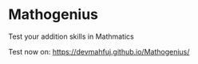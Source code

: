 # Mathogenius
Test your addition skills in Mathmatics

Test now on: https://devmahfuj.github.io/Mathogenius/
